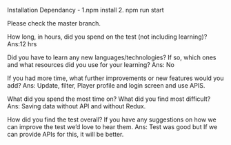 Installation Dependancy - 1.npm install 2. npm run start

Please check the master branch.

How long, in hours, did you spend on the test (not including learning)? Ans:12 hrs

Did you have to learn any new languages/technologies? If so, which ones and what resources did you use for your learning? Ans: No

If you had more time, what further improvements or new features would you add? Ans: Update, filter, Player profile and login screen and use APIS.

What did you spend the most time on? What did you find most difficult? Ans: Saving data without API and without Redux.

How did you find the test overall? If you have any suggestions on how we can improve the test we’d love to hear them. Ans: Test was good but If we can provide APIs for this, it will be better.

